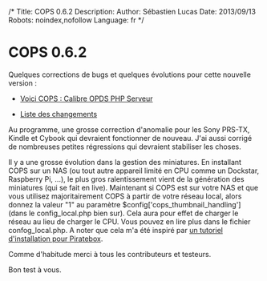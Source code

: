 /*
Title: COPS 0.6.2
Description: 
Author: Sébastien Lucas
Date: 2013/09/13
Robots: noindex,nofollow
Language: fr
*/
# COPS 0.6.2

Quelques corrections de bugs et quelques évolutions pour cette nouvelle version :

*	[Voici COPS : Calibre OPDS PHP Serveur](/fr/oss/calibre-opds-php-server)

*	[Liste des changements](/fr/oss/calibre-opds-php-server-changelog)

Au programme, une grosse correction d'anomalie pour les Sony PRS-TX, Kindle et Cybook qui devraient fonctionner de nouveau. J'ai aussi corrigé de nombreuses petites régressions qui devraient stabiliser les choses.

Il y a une grosse évolution dans la gestion des miniatures. En installant COPS sur un NAS (ou tout autre appareil limité en CPU comme un Dockstar, Raspberry Pi, ...), le plus gros ralentissement vient de la génération des miniatures (qui se fait en live). Maintenant si COPS est sur votre NAS et que vous utilisez majoritairement COPS à partir de votre réseau local, alors donnez la valeur "1" au paramètre $config['cops_thumbnail_handling'] (dans le config_local.php bien sur). Cela aura pour effet de charger le réseau au lieu de charger le CPU. Vous pouvez en lire plus dans le fichier confog_local.php. A noter que cela m'a été inspiré par [un tutoriel d'installation pour Piratebox](http://forum.daviddarts.com/read.php?8,7921,7921).

Comme d'habitude merci à tous les contributeurs et testeurs.

Bon test à vous.
